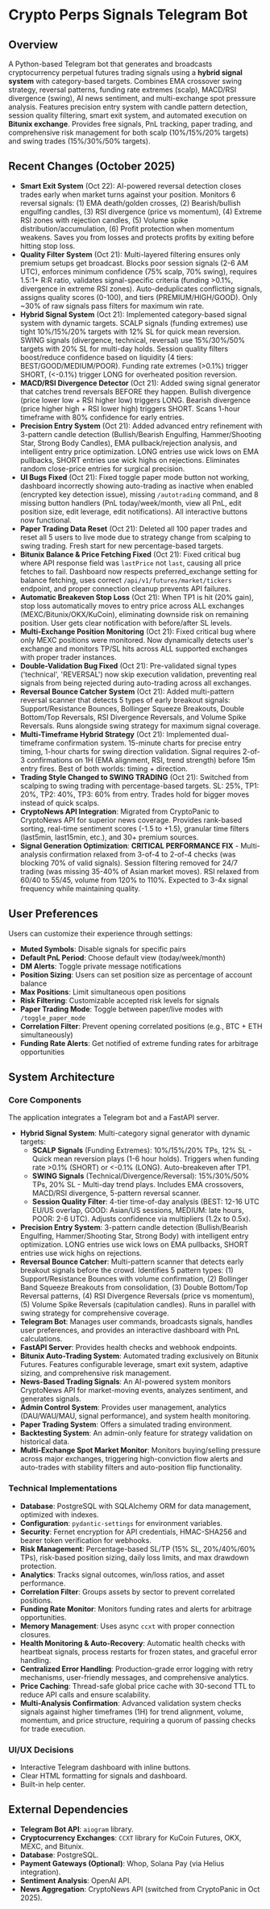 # Crypto Perps Signals Telegram Bot

## Overview
A Python-based Telegram bot that generates and broadcasts cryptocurrency perpetual futures trading signals using a **hybrid signal system** with category-based targets. Combines EMA crossover swing strategy, reversal patterns, funding rate extremes (scalp), MACD/RSI divergence (swing), AI news sentiment, and multi-exchange spot pressure analysis. Features precision entry system with candle pattern detection, session quality filtering, smart exit system, and automated execution on **Bitunix exchange**. Provides free signals, PnL tracking, paper trading, and comprehensive risk management for both scalp (10%/15%/20% targets) and swing trades (15%/30%/50% targets).

## Recent Changes (October 2025)
- **Smart Exit System** (Oct 22): AI-powered reversal detection closes trades early when market turns against your position. Monitors 6 reversal signals: (1) EMA death/golden crosses, (2) Bearish/bullish engulfing candles, (3) RSI divergence (price vs momentum), (4) Extreme RSI zones with rejection candles, (5) Volume spike distribution/accumulation, (6) Profit protection when momentum weakens. Saves you from losses and protects profits by exiting before hitting stop loss.
- **Quality Filter System** (Oct 21): Multi-layered filtering ensures only premium setups get broadcast. Blocks poor session signals (2-6 AM UTC), enforces minimum confidence (75% scalp, 70% swing), requires 1.5:1+ R:R ratio, validates signal-specific criteria (funding >0.1%, divergence in extreme RSI zones). Auto-deduplicates conflicting signals, assigns quality scores (0-100), and tiers (PREMIUM/HIGH/GOOD). Only ~30% of raw signals pass filters for maximum win rate.
- **Hybrid Signal System** (Oct 21): Implemented category-based signal system with dynamic targets. SCALP signals (funding extremes) use tight 10%/15%/20% targets with 12% SL for quick mean reversion. SWING signals (divergence, technical, reversal) use 15%/30%/50% targets with 20% SL for multi-day holds. Session quality filters boost/reduce confidence based on liquidity (4 tiers: BEST/GOOD/MEDIUM/POOR). Funding rate extremes (>0.1%) trigger SHORT, (<-0.1%) trigger LONG for overheated position reversion.
- **MACD/RSI Divergence Detector** (Oct 21): Added swing signal generator that catches trend reversals BEFORE they happen. Bullish divergence (price lower low + RSI higher low) triggers LONG. Bearish divergence (price higher high + RSI lower high) triggers SHORT. Scans 1-hour timeframe with 80% confidence for early entries.
- **Precision Entry System** (Oct 21): Added advanced entry refinement with 3-pattern candle detection (Bullish/Bearish Engulfing, Hammer/Shooting Star, Strong Body Candles), EMA pullback/rejection analysis, and intelligent entry price optimization. LONG entries use wick lows on EMA pullbacks, SHORT entries use wick highs on rejections. Eliminates random close-price entries for surgical precision.
- **UI Bugs Fixed** (Oct 21): Fixed toggle paper mode button not working, dashboard incorrectly showing auto-trading as inactive when enabled (encrypted key detection issue), missing `/autotrading` command, and 8 missing button handlers (PnL today/week/month, view all PnL, edit position size, edit leverage, edit notifications). All interactive buttons now functional.
- **Paper Trading Data Reset** (Oct 21): Deleted all 100 paper trades and reset all 5 users to live mode due to strategy change from scalping to swing trading. Fresh start for new percentage-based targets.
- **Bitunix Balance & Price Fetching Fixed** (Oct 21): Fixed critical bug where API response field was `lastPrice` not `last`, causing all price fetches to fail. Dashboard now respects preferred_exchange setting for balance fetching, uses correct `/api/v1/futures/market/tickers` endpoint, and proper connection cleanup prevents API failures.
- **Automatic Breakeven Stop Loss** (Oct 21): When TP1 is hit (20% gain), stop loss automatically moves to entry price across ALL exchanges (MEXC/Bitunix/OKX/KuCoin), eliminating downside risk on remaining position. User gets clear notification with before/after SL levels.
- **Multi-Exchange Position Monitoring** (Oct 21): Fixed critical bug where only MEXC positions were monitored. Now dynamically detects user's exchange and monitors TP/SL hits across ALL supported exchanges with proper trader instances.
- **Double-Validation Bug Fixed** (Oct 21): Pre-validated signal types ('technical', 'REVERSAL') now skip execution validation, preventing real signals from being rejected during auto-trading across all exchanges.
- **Reversal Bounce Catcher System** (Oct 21): Added multi-pattern reversal scanner that detects 5 types of early breakout signals: Support/Resistance Bounces, Bollinger Squeeze Breakouts, Double Bottom/Top Reversals, RSI Divergence Reversals, and Volume Spike Reversals. Runs alongside swing strategy for maximum signal coverage.
- **Multi-Timeframe Hybrid Strategy** (Oct 21): Implemented dual-timeframe confirmation system. 15-minute charts for precise entry timing, 1-hour charts for swing direction validation. Signal requires 2-of-3 confirmations on 1H (EMA alignment, RSI, trend strength) before 15m entry fires. Best of both worlds: timing + direction.
- **Trading Style Changed to SWING TRADING** (Oct 21): Switched from scalping to swing trading with percentage-based targets. SL: 25%, TP1: 20%, TP2: 40%, TP3: 60% from entry. Trades hold for bigger moves instead of quick scalps.
- **CryptoNews API Integration**: Migrated from CryptoPanic to CryptoNews API for superior news coverage. Provides rank-based sorting, real-time sentiment scores (-1.5 to +1.5), granular time filters (last5min, last15min, etc.), and 30+ premium sources.
- **Signal Generation Optimization**: **CRITICAL PERFORMANCE FIX** - Multi-analysis confirmation relaxed from 3-of-4 to 2-of-4 checks (was blocking 70% of valid signals). Session filtering removed for 24/7 trading (was missing 35-40% of Asian market moves). RSI relaxed from 60/40 to 55/45, volume from 120% to 110%. Expected to 3-4x signal frequency while maintaining quality.

## User Preferences
Users can customize their experience through settings:
- **Muted Symbols**: Disable signals for specific pairs
- **Default PnL Period**: Choose default view (today/week/month)
- **DM Alerts**: Toggle private message notifications
- **Position Sizing**: Users can set position size as percentage of account balance
- **Max Positions**: Limit simultaneous open positions
- **Risk Filtering**: Customizable accepted risk levels for signals
- **Paper Trading Mode**: Toggle between paper/live modes with `/toggle_paper_mode`
- **Correlation Filter**: Prevent opening correlated positions (e.g., BTC + ETH simultaneously)
- **Funding Rate Alerts**: Get notified of extreme funding rates for arbitrage opportunities

## System Architecture

### Core Components
The application integrates a Telegram bot and a FastAPI server.
- **Hybrid Signal System**: Multi-category signal generator with dynamic targets:
  - **SCALP Signals** (Funding Extremes): 10%/15%/20% TPs, 12% SL - Quick mean reversion plays (1-6 hour holds). Triggers when funding rate >0.1% (SHORT) or <-0.1% (LONG). Auto-breakeven after TP1.
  - **SWING Signals** (Technical/Divergence/Reversal): 15%/30%/50% TPs, 20% SL - Multi-day trend plays. Includes EMA crossovers, MACD/RSI divergence, 5-pattern reversal scanner.
  - **Session Quality Filter**: 4-tier time-of-day analysis (BEST: 12-16 UTC EU/US overlap, GOOD: Asian/US sessions, MEDIUM: late hours, POOR: 2-6 UTC). Adjusts confidence via multipliers (1.2x to 0.5x).
- **Precision Entry System**: 3-pattern candle detection (Bullish/Bearish Engulfing, Hammer/Shooting Star, Strong Body) with intelligent entry optimization. LONG entries use wick lows on EMA pullbacks, SHORT entries use wick highs on rejections.
- **Reversal Bounce Catcher**: Multi-pattern scanner that detects early breakout signals before the crowd. Identifies 5 pattern types: (1) Support/Resistance Bounces with volume confirmation, (2) Bollinger Band Squeeze Breakouts from consolidation, (3) Double Bottom/Top Reversal patterns, (4) RSI Divergence Reversals (price vs momentum), (5) Volume Spike Reversals (capitulation candles). Runs in parallel with swing strategy for comprehensive coverage.
- **Telegram Bot**: Manages user commands, broadcasts signals, handles user preferences, and provides an interactive dashboard with PnL calculations.
- **FastAPI Server**: Provides health checks and webhook endpoints.
- **Bitunix Auto-Trading System**: Automated trading exclusively on Bitunix Futures. Features configurable leverage, smart exit system, adaptive sizing, and comprehensive risk management.
- **News-Based Trading Signals**: An AI-powered system monitors CryptoNews API for market-moving events, analyzes sentiment, and generates signals.
- **Admin Control System**: Provides user management, analytics (DAU/WAU/MAU, signal performance), and system health monitoring.
- **Paper Trading System**: Offers a simulated trading environment.
- **Backtesting System**: An admin-only feature for strategy validation on historical data.
- **Multi-Exchange Spot Market Monitor**: Monitors buying/selling pressure across major exchanges, triggering high-conviction flow alerts and auto-trades with stability filters and auto-position flip functionality.

### Technical Implementations
- **Database**: PostgreSQL with SQLAlchemy ORM for data management, optimized with indexes.
- **Configuration**: `pydantic-settings` for environment variables.
- **Security**: Fernet encryption for API credentials, HMAC-SHA256 and bearer token verification for webhooks.
- **Risk Management**: Percentage-based SL/TP (15% SL, 20%/40%/60% TPs), risk-based position sizing, daily loss limits, and max drawdown protection.
- **Analytics**: Tracks signal outcomes, win/loss ratios, and asset performance.
- **Correlation Filter**: Groups assets by sector to prevent correlated positions.
- **Funding Rate Monitor**: Monitors funding rates and alerts for arbitrage opportunities.
- **Memory Management**: Uses async `ccxt` with proper connection closures.
- **Health Monitoring & Auto-Recovery**: Automatic health checks with heartbeat signals, process restarts for frozen states, and graceful error handling.
- **Centralized Error Handling**: Production-grade error logging with retry mechanisms, user-friendly messages, and comprehensive analytics.
- **Price Caching**: Thread-safe global price cache with 30-second TTL to reduce API calls and ensure scalability.
- **Multi-Analysis Confirmation**: Advanced validation system checks signals against higher timeframes (1H) for trend alignment, volume, momentum, and price structure, requiring a quorum of passing checks for trade execution.

### UI/UX Decisions
- Interactive Telegram dashboard with inline buttons.
- Clear HTML formatting for signals and dashboard.
- Built-in help center.

## External Dependencies
- **Telegram Bot API**: `aiogram` library.
- **Cryptocurrency Exchanges**: `CCXT` library for KuCoin Futures, OKX, MEXC, and Bitunix.
- **Database**: PostgreSQL.
- **Payment Gateways (Optional)**: Whop, Solana Pay (via Helius integration).
- **Sentiment Analysis**: OpenAI API.
- **News Aggregation**: CryptoNews API (switched from CryptoPanic in Oct 2025).